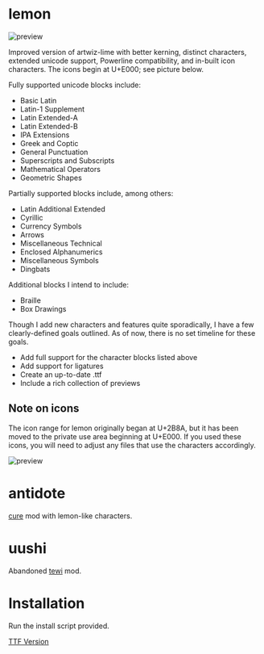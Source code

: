 
# lemon

![preview](https://raw.githubusercontent.com/cmvnd/fonts/master/previews/lemon.png)

Improved version of artwiz-lime with better kerning, distinct characters, extended unicode support, Powerline compatibility, and in-built icon characters. The icons begin at U+E000; see picture below.

Fully supported unicode blocks include:
* Basic Latin
* Latin-1 Supplement
* Latin Extended-A
* Latin Extended-B
* IPA Extensions
* Greek and Coptic
* General Punctuation
* Superscripts and Subscripts
* Mathematical Operators
* Geometric Shapes

Partially supported blocks include, among others:
* Latin Additional Extended
* Cyrillic
* Currency Symbols
* Arrows
* Miscellaneous Technical
* Enclosed Alphanumerics
* Miscellaneous Symbols
* Dingbats

Additional blocks I intend to include:
* Braille
* Box Drawings

Though I add new characters and features quite sporadically, I have a few clearly-defined goals outlined. As of now, there is no set timeline for these goals.
* Add full support for the character blocks listed above
* Add support for ligatures
* Create an up-to-date .ttf
* Include a rich collection of previews

## Note on icons

The icon range for lemon originally began at U+2B8A, but it has been moved to the private use area beginning at U+E000. If you used these icons, you will need to adjust any files that use the characters accordingly.

![preview](https://raw.githubusercontent.com/cmvnd/fonts/master/previews/icons.png)

# antidote
[cure](https://github.com/whitelynx/artwiz-fonts-wl) mod with lemon-like characters.

# uushi
Abandoned [tewi](https://github.com/lucy/tewi-font) mod.

# Installation

Run the install script provided.

[TTF Version](https://github.com/fennerm/artwiz-lemon-ttf)
